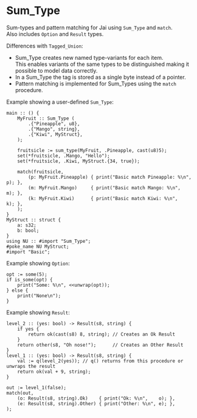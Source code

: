 # Sum_Type

Sum-types and pattern matching for Jai using `Sum_Type` and `match`.  
Also includes `Option` and `Result` types.

Differences with `Tagged_Union`:
- Sum_Type creates new named type-variants for each item.  
This enables variants of the same types to be distinguished making it possible to model data correctly.
- In a Sum_Type the tag is stored as a single byte instead of a pointer.
- Pattern matching is implemented for Sum_Types using the `match` procedure.

Example showing a user-defined `Sum_Type`:
```jai
main :: () {
    MyFruit :: Sum_Type (
        .{"Pineapple", u8},
        .{"Mango", string},
        .{"Kiwi", MyStruct},
    );

    fruitsicle := sum_type(MyFruit, .Pineapple, cast(u8)5);
    set(*fruitsicle, .Mango, "Hello");
    set(*fruitsicle, .Kiwi, MyStruct.{34, true});

    match(fruitsicle,
        (p: MyFruit.Pineapple) { print("Basic match Pineapple: %\n", p); },
        (m: MyFruit.Mango)     { print("Basic match Mango: %\n",     m); },
        (k: MyFruit.Kiwi)      { print("Basic match Kiwi: %\n",      k); },
    );
}
MyStruct :: struct {
    a: s32;
    b: bool;
}
using NU :: #import "Sum_Type";
#poke_name NU MyStruct;
#import "Basic";
```

Example showing `Option`:
```jai
opt := some(5);
if is_some(opt) {
    print("Some: %\n", <<unwrap(opt));
} else {
    print("None\n");
}
```

Example showing `Result`:
```jai
level_2 :: (yes: bool) -> Result(s8, string) {
    if yes {
        return ok(cast(s8) 8, string); // Creates an Ok Result
    }
    return other(s8, "Oh nose!");      // Creates an Other Result
}
level_1 :: (yes: bool) -> Result(s8, string) {
    val := q(level_2(yes)); // q() returns from this procedure or unwraps the result
    return ok(val + 9, string);
}

out := level_1(false);
match(out,
    (o: Result(s8, string).Ok)    { print("Ok: %\n",    o); },
    (e: Result(s8, string).Other) { print("Other: %\n", e); },
);
```
